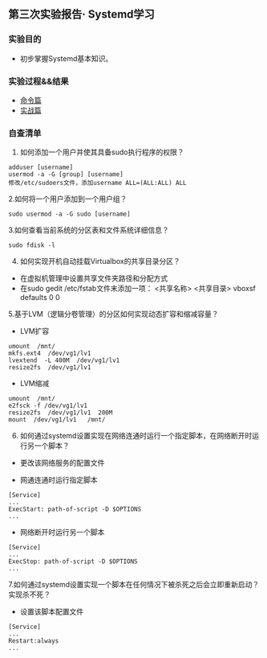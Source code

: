 ## 第三次实验报告· Systemd学习

### 实验目的
- 初步掌握Systemd基本知识。

### 实验过程&&结果
- [命令篇](https://asciinema.org/a/2jw0G04v2ZOEZ1jk7y1CiUFZp)
- [实战篇](https://asciinema.org/a/ro1Z7Dy79x8hoawytHBCRFjQf)
### 自查清单
1. 如何添加一个用户并使其具备sudo执行程序的权限？
```
adduser [username]
usermod -a -G [group] [username]
修改/etc/sudoers文件，添加username ALL=(ALL:ALL) ALL
```

2.如何将一个用户添加到一个用户组？

`sudo usermod -a -G sudo [username]`

3.如何查看当前系统的分区表和文件系统详细信息？

`sudo fdisk -l`

4. 如何实现开机自动挂载Virtualbox的共享目录分区？
- 在虚拟机管理中设置共享文件夹路径和分配方式
- 在sudo gedit /etc/fstab文件末添加一项： <共享名称> <共享目录> vboxsf defaults 0 0

5.基于LVM（逻辑分卷管理）的分区如何实现动态扩容和缩减容量？
- LVM扩容

```
umount  /mnt/  
mkfs.ext4  /dev/vg1/lv1  
lvextend  -L 400M  /dev/vg1/lv1  
resize2fs  /dev/vg1/lv1
```

- LVM缩减

```
umount  /mnt/
e2fsck -f /dev/vg1/lv1  
resize2fs  /dev/vg1/lv1  200M  
mount  /dev/vg1/lv1   /mnt/  
```

6. 如何通过systemd设置实现在网络连通时运行一个指定脚本，在网络断开时运行另一个脚本？

- 更改该网络服务的配置文件

- 网通连通时运行指定脚本

```
[Service]  
...  
ExecStart: path-of-script -D $OPTIONS  
...
```

- 网络断开时运行另一个脚本

```
[Service]  
...  
ExecStop: path-of-script -D $OPTIONS  
...
```

7.如何通过systemd设置实现一个脚本在任何情况下被杀死之后会立即重新启动？实现杀不死？

- 设置该脚本配置文件

```
[Service]  
...  
Restart:always  
...
```
